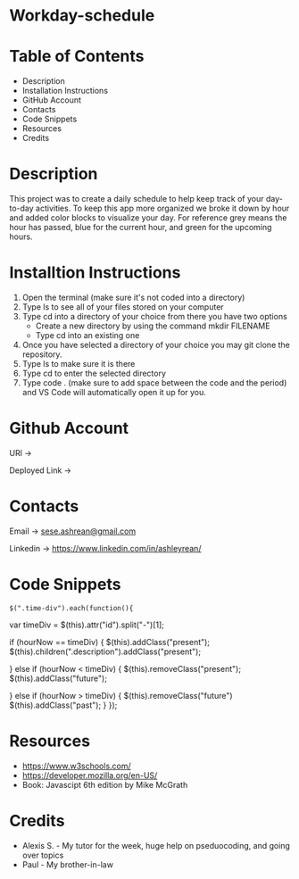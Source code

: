 # Workday-schedule

# Table of Contents
 - Description
 - Installation Instructions
 - GitHub Account
 - Contacts
 - Code Snippets
 - Resources
 - Credits

# Description
This project was to create a daily schedule to help keep track of your day-to-day activities. To keep this app more organized we broke it down by hour and added color blocks to visualize your day.  For reference grey means the hour has passed, blue for the current hour, and green for the upcoming hours.

# Installtion Instructions
1. Open the terminal (make sure it's not coded into a directory)
2. Type ls to see all of your files stored on your computer
3. Type cd into a directory of your choice from there you have two options
    - Create a new directory by using the command mkdir FILENAME
    - Type cd into an existing one
4. Once you have selected a directory of your choice you may git clone the repository.
5. Type ls to make sure it is there
6. Type cd to enter the selected directory
7. Type code . (make sure to add space between the code and the period) and VS Code will automatically open it up for you.

# Github Account
URl ->

Deployed Link ->

# Contacts
Email -> sese.ashrean@gmail.com

Linkedin -> https://www.linkedin.com/in/ashleyrean/


# Code Snippets
    $(".time-div").each(function(){
  var timeDiv = $(this).attr("id").split("-")[1];

  if (hourNow == timeDiv) {
    $(this).addClass("present");
    $(this).children(".description").addClass("present");

  } else if (hourNow < timeDiv) {
    $(this).removeClass("present");
    $(this).addClass("future");

  } else if (hourNow > timeDiv) {
    $(this).removeClass("future")
    $(this).addClass("past");
  }
});


# Resources
- https://www.w3schools.com/
- https://developer.mozilla.org/en-US/
- Book: Javascipt 6th edition by Mike McGrath

# Credits
- Alexis S. - My tutor for the week, huge help on pseduocoding, and going over topics
- Paul - My brother-in-law
